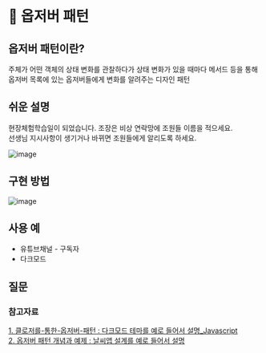 # 👀 옵저버 패턴
## 옵저버 패턴이란?
주체가 어떤 객체의 상태 변화를 관찰하다가 상태 변화가 있을 때마다 메서드 등을 통해
옵저버 목록에 있는 옵저버들에게 변화를 알려주는 디자인 패턴

## 쉬운 설명
현장체험학습일이 되었습니다. 조장은 비상 연락망에 조원들 이름을 적으세요.  
선생님 지시사항이 생기거나 바뀌면 조원들에게 알리도록 하세요.  
  
![image](https://user-images.githubusercontent.com/59358570/191182324-99dbfbfc-86e7-4b61-b65f-9280b1889d6f.png)
  

## 구현 방법
![image](https://user-images.githubusercontent.com/59358570/191179801-d4c99d12-cd08-49b2-b343-0c21b03aeb7f.png)


## 사용 예
- 유튜브채널 - 구독자
- 다크모드

## 질문

### 참고자료
[1. 클로저를-통한-옵저버-패턴 : 다크모드 테마를 예로 들어서 설명_Javascript ](https://velog.io/@dosomething/%ED%81%B4%EB%A1%9C%EC%A0%80%EB%A5%BC-%ED%86%B5%ED%95%9C-%EC%98%B5%EC%A0%80%EB%B2%84-%ED%8C%A8%ED%84%B4)  
[2. 옵저버 패턴 개념과 예제 : 날씨앱 설계를 예로 들어서 설명](https://velog.io/@hanna2100/%EB%94%94%EC%9E%90%EC%9D%B8%ED%8C%A8%ED%84%B4-2.-%EC%98%B5%EC%A0%80%EB%B2%84-%ED%8C%A8%ED%84%B4-%EA%B0%9C%EB%85%90%EA%B3%BC-%EC%98%88%EC%A0%9C-observer-pattern)
  
